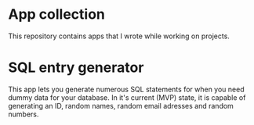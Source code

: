 # App collection

This repository contains apps that I wrote while working on projects. 

# SQL entry generator

This app lets you generate numerous SQL statements for when you need dummy data for your database. In it's current (MVP) state, it is capable of generating
an ID, random names, random email adresses and random numbers.
